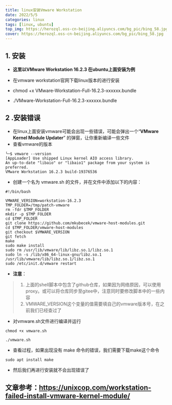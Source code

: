 ```yaml
---
title: linux安装Vmware Workstation
date: 2022/5/5
categories: linux
tags: [linux, ubuntu]
top_img: https://herozql.oss-cn-beijing.aliyuncs.com/bg_pic/bing_58.jpg
cover: https://herozql.oss-cn-beijing.aliyuncs.com/bg_pic/bing_58.jpg
---
```




## 1. 安装

- **这里以VMware Workstation 16.2.3 在ubuntu上面安装为例**

- 在vmware workstation官网下载linux版本的进行安装
- chmod +x VMware-Workstation-Full-16.2.3-xxxxxx.bundle
- ./VMware-Workstation-Full-16.2.3-xxxxxx.bundle



## 2 .安装错误

- 在linux上面安装vmware可能会出现一些错误，可能会弹出一个“**VMware Kernel Module Updater**” 的弹窗，让你重新编译一些文件
- 查看vmware的版本

```
╰─$ vmware --version
[AppLoader] Use shipped Linux kernel AIO access library.
An up-to-date "libaio" or "libaio1" package from your system is preferred.
VMware Workstation 16.2.3 build-19376536
```

- 创建一个名为 vmware.sh 的文件，并在文件中添加以下的内容：

```
#!/bin/bash

VMWARE_VERSION=workstation-16.2.3
TMP_FOLDER=/tmp/patch-vmware
rm -fdr $TMP_FOLDER
mkdir -p $TMP_FOLDER
cd $TMP_FOLDER
git clone https://github.com/mkubecek/vmware-host-modules.git
cd $TMP_FOLDER/vmware-host-modules
git checkout $VMWARE_VERSION
git fetch
make
sudo make install
sudo rm /usr/lib/vmware/lib/libz.so.1/libz.so.1
sudo ln -s /lib/x86_64-linux-gnu/libz.so.1
/usr/lib/vmware/lib/libz.so.1/libz.so.1
sudo /etc/init.d/vmware restart
```

- **注意**：

>1. 上面的shell脚本中包含了github仓库，如果因为网络原因，可以使用proxy。或可以将仓库同步至gitee中，注意同时要修改脚本中的一些内容
>2. VMWARE_VERSION这个变量的值需要填自己的vmware版本号，在之前我们已经查过了

- 对vmware.sh文件进行编译并运行

```
chmod +x vmware.sh

./vmware.sh
```

- 查看过程，如果出现没有 make 命令的错误，我们需要下载make这个命令

```
sudo apt install make
```

- 然后我们再进行安装就不会出现错误了



## 文章参考：https://unixcop.com/workstation-failed-install-vmware-kernel-module/